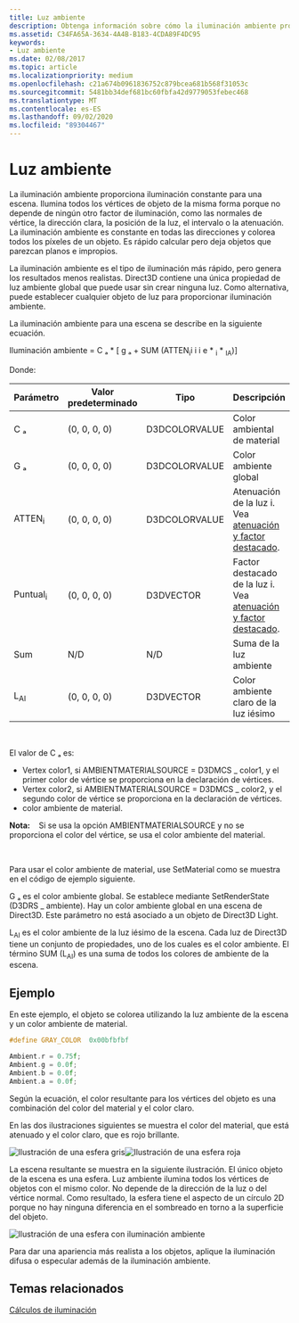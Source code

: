 ```yaml
---
title: Luz ambiente
description: Obtenga información sobre cómo la iluminación ambiente proporciona iluminación constante para una escena y aprenda a establecer la iluminación ambiente en Direct3D con C++.
ms.assetid: C34FA65A-3634-4A4B-B183-4CDA89F4DC95
keywords:
- Luz ambiente
ms.date: 02/08/2017
ms.topic: article
ms.localizationpriority: medium
ms.openlocfilehash: c21a674b0961836752c879bcea681b568f31053c
ms.sourcegitcommit: 5481bb34def681bc60fbfa42d9779053febec468
ms.translationtype: MT
ms.contentlocale: es-ES
ms.lasthandoff: 09/02/2020
ms.locfileid: "89304467"
---
```

# <a name="ambient-lighting"></a>Luz ambiente

La iluminación ambiente proporciona iluminación constante para una escena. Ilumina todos los vértices de objeto de la misma forma porque no depende de ningún otro factor de iluminación, como las normales de vértice, la dirección clara, la posición de la luz, el intervalo o la atenuación. La iluminación ambiente es constante en todas las direcciones y colorea todos los píxeles de un objeto. Es rápido calcular pero deja objetos que parezcan planos e impropios.

La iluminación ambiente es el tipo de iluminación más rápido, pero genera los resultados menos realistas. Direct3D contiene una única propiedad de luz ambiente global que puede usar sin crear ninguna luz. Como alternativa, puede establecer cualquier objeto de luz para proporcionar iluminación ambiente.

La iluminación ambiente para una escena se describe en la siguiente ecuación.

Iluminación ambiente = C ₐ \* \[ g ₐ + SUM (ATTEN<sub>i</sub>i i i e \* <sub>i</sub> \* <sub>IA</sub>)\]

Donde:

| Parámetro         | Valor predeterminado | Tipo          | Descripción                                                                                                       |
|-------------------|---------------|---------------|-------------------------------------------------------------------------------------------------------------------|
| C ₐ                | (0, 0, 0, 0)     | D3DCOLORVALUE | Color ambiental de material                                                                                            |
| G ₐ                | (0, 0, 0, 0)     | D3DCOLORVALUE | Color ambiente global                                                                                              |
| ATTEN<sub>i</sub> | (0, 0, 0, 0)     | D3DCOLORVALUE | Atenuación de la luz i. Vea [atenuación y factor destacado](attenuation-and-spotlight-factor.md). |
| Puntual<sub>i</sub>  | (0, 0, 0, 0)     | D3DVECTOR     | Factor destacado de la luz i. Vea [atenuación y factor destacado](attenuation-and-spotlight-factor.md).  |
| Sum               | N/D           | N/D           | Suma de la luz ambiente                                                                                          |
| L<sub>AI</sub>    | (0, 0, 0, 0)     | D3DVECTOR     | Color ambiente claro de la luz iésimo                                                                              |

 

El valor de C ₐ es:

-   Vertex color1, si AMBIENTMATERIALSOURCE = D3DMCS \_ color1, y el primer color de vértice se proporciona en la declaración de vértices.
-   Vertex color2, si AMBIENTMATERIALSOURCE = D3DMCS \_ color2, y el segundo color de vértice se proporciona en la declaración de vértices.
-   color ambiente de material.

**Nota:**    Si se usa la opción AMBIENTMATERIALSOURCE y no se proporciona el color del vértice, se usa el color ambiente del material.

 

Para usar el color ambiente de material, use SetMaterial como se muestra en el código de ejemplo siguiente.

G ₐ es el color ambiente global. Se establece mediante SetRenderState (D3DRS \_ ambiente). Hay un color ambiente global en una escena de Direct3D. Este parámetro no está asociado a un objeto de Direct3D Light.

L<sub>AI</sub> es el color ambiente de la luz iésimo de la escena. Cada luz de Direct3D tiene un conjunto de propiedades, uno de los cuales es el color ambiente. El término SUM (L<sub>AI</sub>) es una suma de todos los colores de ambiente de la escena.

## <a name="span-idexamplespanspan-idexamplespanspan-idexamplespanexample"></a><span id="Example"></span><span id="example"></span><span id="EXAMPLE"></span>Ejemplo


En este ejemplo, el objeto se colorea utilizando la luz ambiente de la escena y un color ambiente de material.

```cpp
#define GRAY_COLOR  0x00bfbfbf

Ambient.r = 0.75f;
Ambient.g = 0.0f;
Ambient.b = 0.0f;
Ambient.a = 0.0f;
```

Según la ecuación, el color resultante para los vértices del objeto es una combinación del color del material y el color claro.

En las dos ilustraciones siguientes se muestra el color del material, que está atenuado y el color claro, que es rojo brillante.

![Ilustración de una esfera gris](images/amb1.jpg)![Ilustración de una esfera roja](images/lightred.jpg)

La escena resultante se muestra en la siguiente ilustración. El único objeto de la escena es una esfera. Luz ambiente ilumina todos los vértices de objetos con el mismo color. No depende de la dirección de la luz o del vértice normal. Como resultado, la esfera tiene el aspecto de un círculo 2D porque no hay ninguna diferencia en el sombreado en torno a la superficie del objeto.

![Ilustración de una esfera con iluminación ambiente](images/lighta.jpg)

Para dar una apariencia más realista a los objetos, aplique la iluminación difusa o especular además de la iluminación ambiente.

## <a name="span-idrelated-topicsspanrelated-topics"></a><span id="related-topics"></span>Temas relacionados


[Cálculos de iluminación](mathematics-of-lighting.md)

 

 




